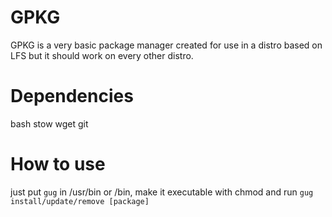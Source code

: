 # GPKG
GPKG is a very basic package manager created for use in a distro based on LFS but it should work on every other distro.
# Dependencies
bash
stow
wget
git
# How to use
just put `gug` in /usr/bin or /bin, make it executable with chmod and run `gug install/update/remove [package]`
